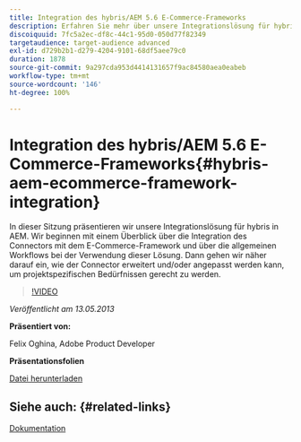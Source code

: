 ```yaml
---
title: Integration des hybris/AEM 5.6 E-Commerce-Frameworks
description: Erfahren Sie mehr über unsere Integrationslösung für hybris in AEM. Wir beginnen mit einem Überblick über die Integration des Connectors mit dem E-Commerce-Framework und über die allgemeinen Workflows bei der Verwendung dieser Lösung. Dann gehen wir näher darauf ein, wie der Connector erweitert und/oder angepasst werden kann, um projektspezifischen Bedürfnissen gerecht zu werden.
discoiquuid: 7fc5a2ec-df8c-44c1-95d0-050d77f82349
targetaudience: target-audience advanced
exl-id: d729b2b1-d279-4204-9101-68df5aee79c0
duration: 1878
source-git-commit: 9a297cda953d4414131657f9ac84580aea0eabeb
workflow-type: tm+mt
source-wordcount: '146'
ht-degree: 100%

---
```


# Integration des hybris/AEM 5.6 E-Commerce-Frameworks{#hybris-aem-ecommerce-framework-integration}

In dieser Sitzung präsentieren wir unsere Integrationslösung für hybris in AEM. Wir beginnen mit einem Überblick über die Integration des Connectors mit dem E-Commerce-Framework und über die allgemeinen Workflows bei der Verwendung dieser Lösung. Dann gehen wir näher darauf ein, wie der Connector erweitert und/oder angepasst werden kann, um projektspezifischen Bedürfnissen gerecht zu werden.

>[!VIDEO](https://video.tv.adobe.com/v/19578/?quality=9)

*Veröffentlicht am 13.05.2013*

**Präsentiert von:**

Felix Oghina, Adobe Product Developer

**Präsentationsfolien**

[Datei herunterladen](assets/hybris-aem-5-6-ecommerce-framework-integration.pdf)

## Siehe auch: {#related-links}

[Dokumentation](https://docs.adobe.com/content/docs/de/cq/5-6-1/ecommerce/eCommerce-framework.html#Deploying%20eCommerce%20with%20hybris)

<!--
[Get back to the Overview](https://helpx.adobe.com/experience-manager/kt/eseminars/gems/aem-index.html)
-->
